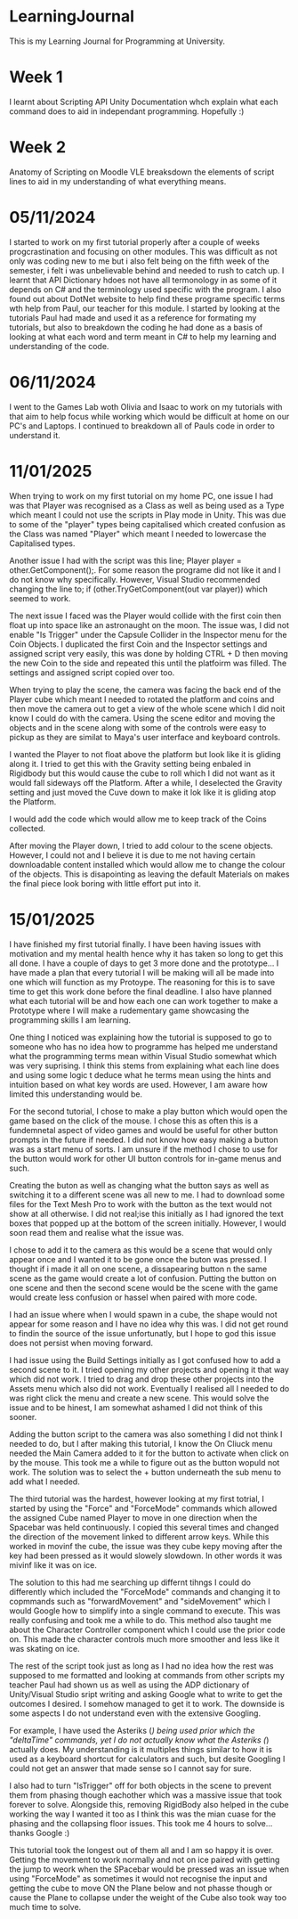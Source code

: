 # LearningJournal
This is my Learning Journal for Programming at University. 

## 
# Week 1
I learnt about Scripting API Unity Documentation whch explain what each command does to aid in independant programming. Hopefully :)

# Week 2
Anatomy of Scripting on Moodle VLE breaksdown the elements of script lines to aid in my understanding of what everything means. 

##
# 05/11/2024
I started to work on my first tutorial properly after a couple of weeks progcrastination and focusing on other modules. This was difficult as not only was coding new to me but i also felt being on the fifth week of the semester, i felt i was unbelievable behind and needed to rush to catch up. I learnt that API Dictionary hdoes not have all termonology in as some of it depends on C# and the terminology used specific with the program. I also found out about DotNet website to help find these programe specific terms wth help from Paul, our teacher for this module. I started by looking at the tutorials Paul had made and used it as a reference for formating my tutorials, but also to breakdown the coding he had done as a basis of looking at what each word and term meant in C# to help my learning and understanding of the code. 

# 06/11/2024
I went to the Games Lab woth Olivia and Isaac to work on my tutorials with that aim to help focus while working which would be difficult at home on our PC's and Laptops. I continued to breakdown all of Pauls code in order to understand it. 

# 11/01/2025
When trying to work on my first tutorial on my home PC, one issue I had was that Player was recognised as a Class as well as being used as a Type which meant I could not use the scripts in Play mode in Unity. This was due to some of the "player" types being capitalised which created confusion as the Class was named "Player" which meant I needed to lowercase the Capitalised types. 

Another issue I had with the script was this line; Player player = other.GetComponent<Player>();. For some reason the programe did not like it and I do not know why specifically. However, Visual Studio recommended changing the line to; if (other.TryGetComponent<Player>(out var player)) which seemed to work.

The next issue I faced was the Player would collide with the first coin then float up into space like an astronaught on the moon. The issue was, I did not enable "Is Trigger" under the Capsule Collider in the Inspector menu for the Coin Objects. I duplicated the first Coin and the Inspector settings and assigned script very easily, this was done by holding CTRL + D then moving the new Coin to the side and repeated this until the platfoirm was filled. The settings and assigned script copied over too. 

When trying to play the scene, the camera was facing the back end of the Player cube which meant I needed to rotated the platform and coins and then move the camera out to get a view of the whole scene which I did noit know I could do with the camera. Using the scene editor and moving the objects and in the scene along with some of the controls were easy to pickup as they are similat to Maya's user interface and keyboard controls.

I wanted the Player to not float above the platform but look like it is gliding along it. I tried to get this with the Gravity setting being enbaled in Rigidbody but this would cause the cube to roll which I did not want as it would fall sideways off the Platform. After a while, I deselected the Gravity setting and just moved the Cuve down to make it lok like it is gliding atop the Platform. 

I would add the code which would allow me to keep track of the Coins collected.

After moving the Player down, I tried to add colour to the scene objects. However, I could not and I believe it is due to me not having certain downloadable content installed which would allow me to change the colour of the objects. This is disapointing as leaving the default Materials on makes the final piece look boring with little effort put into it. 

# 15/01/2025
I have finished my first tutorial finally. I have been having issues with motivation and my mental health hence why it has taken so long to get this all done. I have a couple of days to get 3 more done and the prototype... I have made a plan that every tutorial I will be making will all be made into one which will function as my Protoype. The reasoning for this is to save time to get this work done before the final deadline. I also have planned what each tutorial will be and how each one can work together to make a Prototype where I will make a rudementary game showcasing the programming skills I am learning. 

One thing I noticed was explaining how the tutorial is supposed to go to someone who has no idea how to programme has helped me understand what the programming terms mean within Visual Studio somewhat which was very suprising. I think this stems from explaining what each line does and using some logic t deduce what he terms mean using the hints and intuition based on what key words are used. However, I am aware how limited this understanding would be. 

For the second tutorial, I chose to make a play button which would open the game based on the click of the mouse. I chose this as often this is a fundemnetal aspect of video games and would be useful for other button prompts in the future if needed. I did not know how easy making a button was as a start menu of sorts. I am unsure if the method I chose to use for the button would work for other UI button controls for in-game menus and such. 

Creating the buton as well as changing what the button says as well as switching it to a different scene was all new to me. I had to download some files for the Text Mesh Pro to work with the button as the text would not show at all otherwise. I did not real;ise this initially as I had ignored the text boxes that popped up at the bottom of the screen initially. However, I would soon read them and realise what the issue was. 

I chose to add it to the camera as this would be a scene that would only appear once and I wanted it to be gone once the buton was pressed. I thought if i made it all on one scene, a dissapearing button n the same scene as the game would create a lot of confusion. Putting the button on one scene and then the second scene would be the scene with the game would create less confusion or hassel when paired with more code. 

I had an issue where when I would spawn in a cube, the shape would not appear for some reason and I have no idea why this was. I did not get round to findin the source of the issue unfortunatly, but I hope to god this issue does not persist when moving forward. 

I had issue using the Build Settings initially as I got confused how to add a second scene to it. I tried opening my other projects and opening it that way which did not work. I tried to drag and drop these other projects into the Assets menu which also did not work. Eventually I realised all I needed to do was right click the menu and create a new scene. This would solve the issue and to be hinest, I am somewhat ashamed I did not think of this sooner. 

Adding the button script to the camera was also something I did not think I needed to do, but I after making this tutorial, I know the On Cliuck menu needed the Main Camera added to it for the button to activate when click on by the mouse. This took me a while to figure out as the button wopuld not work. The solution was to select the + button underneath the sub menu to add what I needed. 

The third tutorial was the hardest, however looking at my first totrial, I started by using the "Force" and "ForceMode" commands which allowed the assigned Cube named Player to move in one direction when the Spacebar was held continuously. I copied this several times and changed the direction of the movement linked to different arrow keys. While this worked in movinf the cube, the issue was they cube kepy moving after the key had been pressed as it would slowely slowdown. In other words it was mivinf like it was on ice. 

The solution to this had me searching up differnt tihngs I could do differently which included the "ForceMode" commands and changing it to copmmands such as "forwardMovement" and "sideMovement" which I would Google how to simplify into a single command to execute. This was really confusing and took me a while to do. This method also taught me about the Character Controller component which I could use the prior code on. This made the character controls much more smoother and less like it was skating on ice. 

The rest of the script took just as long as I had no idea how the rest was supposed to me formatted and looking at commands from other scripts my teacher Paul had shown us as well as using the ADP dictionary of Unity/Visual Studio sript writing and asking Google what to write to get the outcomes I desired. I somehow managed to get it to work. The downside is some aspects I do not understand even with the extensive Googling. 

For example, I have used the Asteriks (*) being used prior which the "deltaTime" commands, yet I do not actually know what the Asteriks (*) actually does. My understanding is it multiples things similar to how it is used as a keyboard shortcut for calculators and such, but desite Googling I could not get an answer that made sense so I cannot say for sure. 

I also had to turn "IsTrigger" off for both objects in the scene to prevent them from phasing though eachother which was a massive issue that took forever to solve. Alongside this, removing RigidBody also helped in the cube working the way I wanted it too as I think this was the mian cuase for the phasing and the collapsing floor issues. This took me 4 hours to solve... thanks Google :)

This tutorial took the longest out of them all and I am so happy it is over. Getting the movement to work normally and not on ice paired with getting the jump to weork when the SPacebar would be pressed was an issue when using "ForceMode" as sometimes it would not recognise the input and getting the cube to move ON the Plane below and not phasse though or cause the Plane to collapse under the weight of the Cube also took way too much time to solve.  
